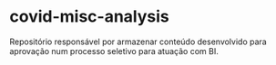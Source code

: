 # covid-misc-analysis
Repositório responsável por armazenar conteúdo desenvolvido para aprovação num processo seletivo para atuação com BI.
